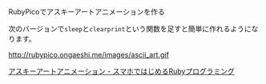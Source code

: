 RubyPicoでアスキーアートアニメーションを作る

次のバージョンで`sleep`と`clearprint`という関数を足すと簡単に作れるようになります。

http://rubypico.ongaeshi.me/images/ascii_art.gif

[アスキーアートアニメーション - スマホではじめるRubyプログラミング](http://rubypico.ongaeshi.me/ja/doc/sumaho_de_ruby/ascii_art.html)
